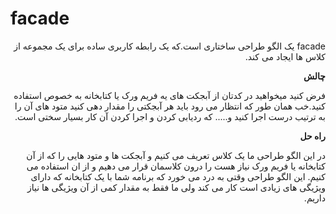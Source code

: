 facade
======
<div dir="rtl">
facade یک الگو طراحی ساختاری است.که یک رابطه کاربری ساده برای یک مجموعه از کلاس ها ایجاد می کند.


**چالش**

فرض کنید میخواهید در کدتان از آبجکت های یه فریم ورک یا کتابخانه به خصوص استفاده کنید.خب همان طور که انتظار می رود باید هر آبجکتی را مقدار دهی کنید متود های آن را به ترتیب درست اجرا کنید و..... 
که ردیابی کردن و اجرا کردن آن کار بسیار سختی است.

**راه حل**

در این الگو طراحی ما یک کلاس تعریف می کنیم و آبجکت ها و متود هایی را که از آن کتابخانه یا فریم ورک نیاز هست را درون کلاسمان قرار می دهیم و از ان استفاده می کنیم.
این الگو طراحی  وقتی به درد می خورد که برنامه شما با یک کتابخانه که دارای ویژیگی های زیادی است  کار می کند ولی ما فقط به مقدار کمی از آن ویژیگی ها نیاز داریم. 


